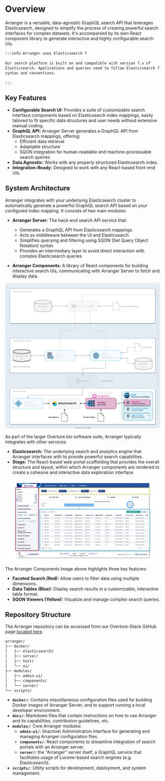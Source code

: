 # Overview

Arranger is a versatile, data-agnostic GraphQL search API that leverages Elasticsearch, designed to simplify the process of creating powerful search interfaces for complex datasets. It's accompanied by its own React component library to generate interactive and highly configurable search UIs.

    :::info Arranger uses Elasticsearch 7 

    Our search platform is built on and compatible with version 7.x of Elasticsearch. Applications and queries need to follow Elasticsearch 7 syntax and conventions.

    :::

## Key Features

- **Configurable Search UI:** Provides a suite of customizable search interface components based on Elasticsearch index mappings, easily tailored to fit specific data structures and user needs without extensive manual coding.
- **GraphQL API:** Arranger Server generates a GraphQL API from Elasticsearch mappings, offering:
    - Efficient data retrieval
    - Adaptable structure
    - SQON integration for human-readable and machine-processable search queries
- **Data Agnostic:** Works with any properly structured Elasticsearch index.
- **Integration-Ready:** Designed to work with any React-based front-end UIs.

## System Architecture

Arranger integrates with your underlying Elasticsearch cluster to automatically generate a powerful GraphQL search API based on your configured index mapping. It consists of two main modules:

- **Arranger Server:** The back-end search API service that:
    - Generates a GraphQL API from Elasticsearch mappings
    - Acts as middleware between the UI and Elasticsearch
    - Simplifies querying and filtering using SQON (Set Query Object Notation) syntax
    - Provides an intermediary layer to avoid direct interaction with complex Elasticsearch queries

- **Arranger Components:** A library of React components for building interactive search UIs, communicating with Arranger Server to fetch and display data.

![Arranger Arch](./assets/arrangerDev.svg 'Arranger Architecture Diagram')

As part of the larger Overture.bio software suite, Arranger typically integrates with other services:

- **Elasticsearch:** The underlying search and analytics engine that Arranger interfaces with to provide powerful search capabilities.
- **Stage:** The React-based web portal scaffolding that provides the overall structure and layout, within which Arranger components are rendered to create a cohesive and interactive data exploration interface.

![Arranger Components](./assets/arrangercomponent.webp 'Arranger Components')

The Arranger Components image above highlights three key features:

- **Faceted Search (Red):** Allow users to filter data using multiple dimensions.
- **Data Tables (Blue):** Display search results in a customizable, interactive table format.
- **SQON Viewers (Yellow):** Visualize and manage complex search queries.

## Repository Structure

The Arranger repository can be accessed from our Overture-Stack GitHub page [located here](https://github.com/overture-stack/arranger).

```
arranger/
├── docker/
│   ├── elasticsearch/
│   ├── server/
│   ├── test/
│   └── ui/
├── modules/
│   ├── admin-ui/
│   ├── components/
│   └── server/
└── scripts/
```

- **`docker/`**: Contains miscellaneous configuration files used for building Docker images of Arranger Server, and to support running a local developer environment.
- **`docs/`**: Markdown files that contain instructions on how to use Arranger and its capabilities, contribution guidelines, etc.
- **`modules/`**: Core Arranger modules:
  - **`admin-ui/`**: (Inactive) Administration interface for generating and managing Arranger configuration files.
  - **`components/`**: React components to streamline integration of search portals with an Arranger server.
  - **`server/`**: the "Arranger" server itself, a GraphQL service that facilitates usage of Lucene-based search engines (e.g. Elasticsearch).
- **`scripts/`**: Utility scripts for development, deployment, and system management.

